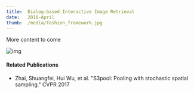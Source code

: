 ```yaml
---
title:  Dialog-based Interactive Image Retrieval
date:   2018-April 
thumb:  /media/fashion_framework.jpg
---
```


More content to come

<!--more-->

<img alt="img" src="{{site.baseurl}}/media/s3pool.png">

#### Related Publications

* Zhai, Shuangfei, Hui Wu, et al. "S3pool: Pooling with stochastic spatial sampling." CVPR 2017

